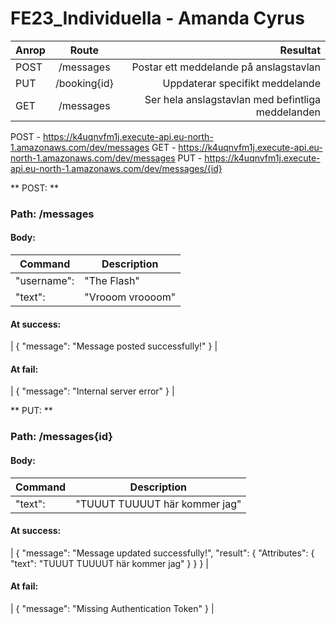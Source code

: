 # FE23_Individuella - Amanda Cyrus

| Anrop       | Route           | Resultat |
| ------------- |:-------------:| -----:|
| POST      | /messages | Postar ett meddelande på anslagstavlan |
| PUT      | /booking{id} | Uppdaterar specifikt meddelande |
| GET      | /messages | Ser hela anslagstavlan med befintliga meddelanden |


  POST - https://k4uqnvfm1j.execute-api.eu-north-1.amazonaws.com/dev/messages
  GET - https://k4uqnvfm1j.execute-api.eu-north-1.amazonaws.com/dev/messages
  PUT - https://k4uqnvfm1j.execute-api.eu-north-1.amazonaws.com/dev/messages/{id}


  ** POST: **  
### Path: /messages

#### Body: 

| Command | Description |
| --- | --- |
| "username": | "The Flash" |
| "text": | "Vrooom vroooom" | 

#### At success:
| {
	"message": "Message posted successfully!"
} | 

#### At fail:
| {
	"message": "Internal server error"
} | 

  ** PUT: **  
### Path: /messages{id}

#### Body: 

| Command | Description |
| --- | --- |
| "text": | "TUUUT TUUUUT här kommer jag" |


#### At success:
| {
	"message": "Message updated successfully!",
	"result": {
		"Attributes": {
			"text": "TUUUT TUUUUT här kommer jag"
		}
	}
} | 
#### At fail:
| {
	"message": "Missing Authentication Token"
} | 

